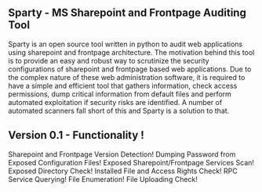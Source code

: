 Sparty - MS Sharepoint and Frontpage Auditing Tool
--------------------------------------------------

Sparty is an open source tool written in python to audit web applications using sharepoint and frontpage architecture. The motivation behind this tool is to provide an easy and robust way to scrutinize the security configurations of sharepoint and frontpage based web applications. Due to the complex nature of these web administration software, it is required to have a simple and efficient tool that gathers information, check access permissions, dump critical information from default files and perform automated exploitation if security risks are identified. A number of automated scanners fall short of this and Sparty is a solution to that.

Version 0.1 - Functionality !
-----------------------------

Sharepoint and Frontpage Version Detection!
Dumping Password from Exposed Configuration Files!
Exposed Sharepoint/Frontpage Services Scan!
Exposed Directory Check!
Installed File and Access Rights Check!
RPC Service Querying!
File Enumeration!
File Uploading Check!
